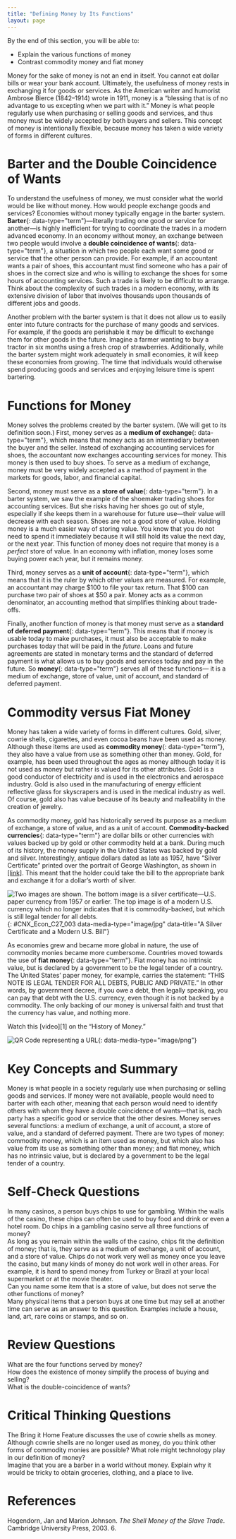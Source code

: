 ```yaml
---
title: "Defining Money by Its Functions"
layout: page
---
```



<div data-type="abstract" markdown="1">
By the end of this section, you will be able to:

* Explain the various functions of money
* Contrast commodity money and fiat money

</div>

Money for the sake of money is not an end in itself. You cannot eat dollar bills or wear your bank account. Ultimately, the usefulness of money rests in exchanging it for goods or services. As the American writer and humorist Ambrose Bierce (1842–1914) wrote in 1911, money is a “blessing that is of no advantage to us excepting when we part with it.” Money is what people regularly use when purchasing or selling goods and services, and thus money must be widely accepted by both buyers and sellers. This concept of money is intentionally flexible, because money has taken a wide variety of forms in different cultures.

# Barter and the Double Coincidence of Wants

To understand the usefulness of money, we must consider what the world would be like without money. How would people exchange goods and services? Economies without money typically engage in the barter system. **Barter**{: data-type="term"}—literally trading one good or service for another—is highly inefficient for trying to coordinate the trades in a modern advanced economy. In an economy without money, an exchange between two people would involve a **double coincidence of wants**{: data-type="term"}, a situation in which two people each want some good or service that the other person can provide. For example, if an accountant wants a pair of shoes, this accountant must find someone who has a pair of shoes in the correct size and who is willing to exchange the shoes for some hours of accounting services. Such a trade is likely to be difficult to arrange. Think about the complexity of such trades in a modern economy, with its extensive division of labor that involves thousands upon thousands of different jobs and goods.

Another problem with the barter system is that it does not allow us to easily enter into future contracts for the purchase of many goods and services. For example, if the goods are perishable it may be difficult to exchange them for other goods in the future. Imagine a farmer wanting to buy a tractor in six months using a fresh crop of strawberries. Additionally, while the barter system might work adequately in small economies, it will keep these economies from growing. The time that individuals would otherwise spend producing goods and services and enjoying leisure time is spent bartering.

# Functions for Money

Money solves the problems created by the barter system. (We will get to its definition soon.) First, money serves as a **medium of exchange**{: data-type="term"}, which means that money acts as an intermediary between the buyer and the seller. Instead of exchanging accounting services for shoes, the accountant now exchanges accounting services for money. This money is then used to buy shoes. To serve as a medium of exchange, money must be very widely accepted as a method of payment in the markets for goods, labor, and financial capital.

Second, money must serve as a **store of value**{: data-type="term"}. In a barter system, we saw the example of the shoemaker trading shoes for accounting services. But she risks having her shoes go out of style, especially if she keeps them in a warehouse for future use—their value will decrease with each season. Shoes are not a good store of value. Holding money is a much easier way of storing value. You know that you do not need to spend it immediately because it will still hold its value the next day, or the next year. This function of money does not require that money is a *perfect* store of value. In an economy with inflation, money loses some buying power each year, but it remains money.

Third, money serves as a **unit of account**{: data-type="term"}, which means that it is the ruler by which other values are measured. For example, an accountant may charge $100 to file your tax return. That $100 can purchase two pair of shoes at $50 a pair. Money acts as a common denominator, an accounting method that simplifies thinking about trade-offs.

Finally, another function of money is that money must serve as a **standard of deferred payment**{: data-type="term"}. This means that if money is usable today to make purchases, it must also be acceptable to make purchases today that will be paid in the *future*. Loans and future agreements are stated in monetary terms and the standard of deferred payment is what allows us to buy goods and services today and pay in the future. So **money**{: data-type="term"} serves all of these functions— it is a medium of exchange, store of value, unit of account, and standard of deferred payment.

# Commodity versus Fiat Money

Money has taken a wide variety of forms in different cultures. Gold, silver, cowrie shells, cigarettes, and even cocoa beans have been used as money. Although these items are used as **commodity money**{: data-type="term"}, they also have a value from use as something other than money. Gold, for example, has been used throughout the ages as money although today it is not used as money but rather is valued for its other attributes. Gold is a good conductor of electricity and is used in the electronics and aerospace industry. Gold is also used in the manufacturing of energy efficient reflective glass for skyscrapers and is used in the medical industry as well. Of course, gold also has value because of its beauty and malleability in the creation of jewelry.

As commodity money, gold has historically served its purpose as a medium of exchange, a store of value, and as a unit of account. **Commodity-backed currencies**{: data-type="term"} are dollar bills or other currencies with values backed up by gold or other commodity held at a bank. During much of its history, the money supply in the United States was backed by gold and silver. Interestingly, antique dollars dated as late as 1957, have “Silver Certificate” printed over the portrait of George Washington, as shown in [\[link\]](#CNX_Econ_C27_003). This meant that the holder could take the bill to the appropriate bank and exchange it for a dollar’s worth of silver.

![Two images are shown. The bottom image is a silver certificate&#x2014;U.S. paper currency from 1957 or earlier. The top image is of a modern U.S. currency which no longer indicates that it is commodity-backed, but which is still legal tender for all debts.](../resources/CNX_Econ_C27_003.jpg "Until 1958, silver certificates were commodity-backed money&#x2014;backed by silver, as indicated by the words &#x201C;Silver Certificate&#x201D; printed on the bill. Today, U.S. bills are backed by the Federal Reserve, but as fiat money. (Credit: &#x201C;The.Comedian&#x201D;/Flickr Creative Commons)"){: #CNX_Econ_C27_003 data-media-type="image/jpg" data-title="A Silver Certificate and a Modern U.S. Bill"}

As economies grew and became more global in nature, the use of commodity monies became more cumbersome. Countries moved towards the use of **fiat money**{: data-type="term"}. Fiat money has no intrinsic value, but is declared by a government to be the legal tender of a country. The United States’ paper money, for example, carries the statement: “THIS NOTE IS LEGAL TENDER FOR ALL DEBTS, PUBLIC AND PRIVATE.” In other words, by government decree, if you owe a debt, then legally speaking, you can pay that debt with the U.S. currency, even though it is not backed by a commodity. The only backing of our money is universal faith and trust that the currency has value, and nothing more.

<div data-type="note" class="economics linkup" markdown="1">
Watch this [video][1] on the “History of Money.”

<span data-type="media" data-alt="QR Code representing a URL"> ![QR Code representing a URL](../resources/moneyhistory.png){: data-media-type="image/png"} </span>
</div>

# Key Concepts and Summary

Money is what people in a society regularly use when purchasing or selling goods and services. If money were not available, people would need to barter with each other, meaning that each person would need to identify others with whom they have a double coincidence of wants—that is, each party has a specific good or service that the other desires. Money serves several functions: a medium of exchange, a unit of account, a store of value, and a standard of deferred payment. There are two types of money: commodity money, which is an item used as money, but which also has value from its use as something other than money; and fiat money, which has no intrinsic value, but is declared by a government to be the legal tender of a country.

# Self-Check Questions

<div data-type="exercise">
<div data-type="problem" markdown="1">
In many casinos, a person buys chips to use for gambling. Within the walls of the casino, these chips can often be used to buy food and drink or even a hotel room. Do chips in a gambling casino serve all three functions of money?

</div>
<div data-type="solution" markdown="1">
As long as you remain within the walls of the casino, chips fit the definition of money; that is, they serve as a medium of exchange, a unit of account, and a store of value. Chips do not work very well as money once you leave the casino, but many kinds of money do not work well in other areas. For example, it is hard to spend money from Turkey or Brazil at your local supermarket or at the movie theater.

</div>
</div>

<div data-type="exercise">
<div data-type="problem" markdown="1">
Can you name some item that is a store of value, but does not serve the other functions of money?

</div>
<div data-type="solution" markdown="1">
Many physical items that a person buys at one time but may sell at another time can serve as an answer to this question. Examples include a house, land, art, rare coins or stamps, and so on.

</div>
</div>

# Review Questions

<div data-type="exercise">
<div data-type="problem" markdown="1">
What are the four functions served by money?

</div>
</div>

<div data-type="exercise">
<div data-type="problem" markdown="1">
How does the existence of money simplify the process of buying and selling?

</div>
</div>

<div data-type="exercise">
<div data-type="problem" markdown="1">
What is the double-coincidence of wants?

</div>
</div>

# Critical Thinking Questions

<div data-type="exercise">
<div data-type="problem" markdown="1">
The Bring it Home Feature discusses the use of cowrie shells as money. Although cowrie shells are no longer used as money, do you think other forms of commodity monies are possible? What role might technology play in our definition of money?

</div>
</div>

<div data-type="exercise">
<div data-type="problem" markdown="1">
Imagine that you are a barber in a world without money. Explain why it would be tricky to obtain groceries, clothing, and a place to live.

</div>
</div>

# References

Hogendorn, Jan and Marion Johnson. *The Shell Money of the Slave Trade*. Cambridge University Press, 2003. 6.



[1]: http://openstaxcollege.org/l/moneyhistory
